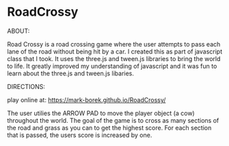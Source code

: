 # RoadCrossy

ABOUT: 

Road Crossy is a road crossing game where the user attempts to pass each lane of the road without being hit by a car. I created this as part of javascript class that I took. It uses the three.js and tween.js libraries to bring the world to life. It greatly improved my understanding of javascript and it was fun to learn about the three.js and tween.js libaries. 


DIRECTIONS:

play online at: https://mark-borek.github.io/RoadCrossy/

The user utilies the ARROW PAD to move the player object (a cow) throughout the world. The goal of the game is to cross as many sections of the road and grass as you can to get the highest score. For each section that is passed, the users score is increased by one. 








